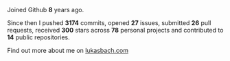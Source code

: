 Joined Github **8** years ago.

Since then I pushed **3174** commits, opened **27** issues, submitted **26** pull requests, received **300** stars across **78** personal projects and contributed to **14** public repositories.

Find out more about me on [lukasbach.com](https://lukasbach.com)
